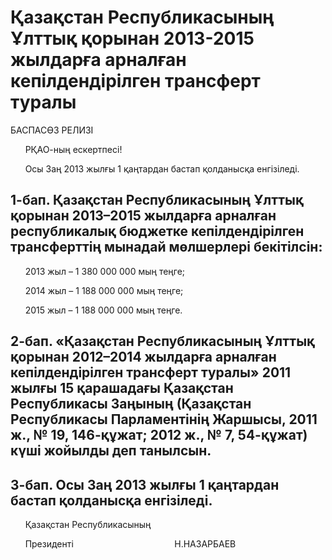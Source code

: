 # Қазақстан Республикасының Ұлттық қорынан 2013-2015 жылдарға арналған кепiлдендiрiлген трансферт туралы

БАСПАСӨЗ РЕЛИЗІ

      РҚАО-ның ескертпесі!

      Осы Заң 2013 жылғы 1 қаңтардан бастап қолданысқа енгізіледі.

## 1-бап. Қазақстан Республикасының Ұлттық қорынан 2013–2015 жылдарға арналған республикалық бюджетке кепiлдендiрiлген трансферттiң мынадай мөлшерлерi бекiтiлсiн:

      2013 жыл – 1 380 000 000 мың теңге;

      2014 жыл – 1 188 000 000 мың теңге;

      2015 жыл – 1 188 000 000 мың теңге.

## 2-бап. «Қазақстан Республикасының Ұлттық қорынан 2012–2014 жылдарға арналған кепiлдендiрiлген трансферт туралы» 2011 жылғы 15 қарашадағы Қазақстан Республикасы Заңының (Қазақстан Республикасы Парламентiнiң Жаршысы, 2011 ж., № 19, 146-құжат; 2012 ж., № 7, 54-құжат) күшi жойылды деп танылсын.

## 3-бап. Осы Заң 2013 жылғы 1 қаңтардан бастап қолданысқа енгiзiледi.

      Қазақстан Республикасының

      Президенті                                         Н.НАЗАРБАЕВ

